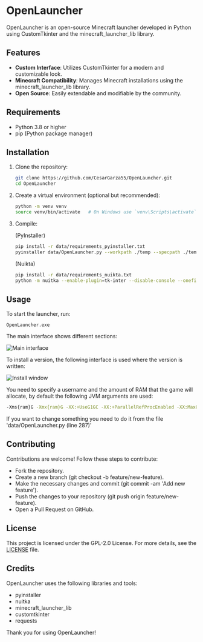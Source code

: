 # OpenLauncher

OpenLauncher is an open-source Minecraft launcher developed in Python using CustomTkinter and the minecraft_launcher_lib library.

## Features

- **Custom Interface**: Utilizes CustomTkinter for a modern and customizable look.
- **Minecraft Compatibility**: Manages Minecraft installations using the minecraft_launcher_lib library.
- **Open Source**: Easily extendable and modifiable by the community.

## Requirements

- Python 3.8 or higher
- pip (Python package manager)

## Installation

1. Clone the repository:
    ```bash
    git clone https://github.com/CesarGarza55/OpenLauncher.git
    cd OpenLauncher
    ```

2. Create a virtual environment (optional but recommended):
    ```bash
    python -m venv venv
    source venv/bin/activate   # On Windows use `venv\Scripts\activate`
    ```

3. Compile:
   
    (PyInstaller)
    ```bash
    pip install -r data/requirements_pyinstaller.txt
    pyinstaller data/OpenLauncher.py --workpath ./temp --specpath ./temp  --onefile --windowed --icon data/icon.ico --distpath ./ --noconfirm
    ```
   (Nuikta)
   ```bash
   pip install -r data/requirements_nuikta.txt
   python -m nuitka --enable-plugin=tk-inter --disable-console --onefile --windows-icon-from-ico=data/icon.ico data/OpenLauncher.py
   ```

## Usage

To start the launcher, run: 
    
    OpenLauncher.exe

The main interface shows different sections:

![Main interface](https://github.com/CesarGarza55/OpenLauncher/assets/168610828/464b7a33-20e3-4ddd-83e4-404786675cb1)

To install a version, the following interface is used where the version is written:

![Install window](https://github.com/CesarGarza55/OpenLauncher/assets/168610828/0160d883-c8c0-4464-82e3-fc9281eaf0de)

You need to specify a username and the amount of RAM that the game will allocate, by default the following JVM arguments are used:

   ```bash
   -Xms{ram}G -Xmx{ram}G -XX:+UseG1GC -XX:+ParallelRefProcEnabled -XX:MaxGCPauseMillis=200 -XX:+UnlockExperimentalVMOptions -XX:+DisableExplicitGC -XX:+AlwaysPreTouch -XX:G1NewSizePercent=30 -XX:G1MaxNewSizePercent=40 -XX:G1HeapRegionSize=8M -XX:G1ReservePercent=20 -XX:G1HeapWastePercent=5 -XX:G1MixedGCCountTarget=4 -XX:InitiatingHeapOccupancyPercent=15 -XX:G1MixedGCLiveThresholdPercent=90 -XX:G1RSetUpdatingPauseTimePercent=5 -XX:SurvivorRatio=32 -XX:+PerfDisableSharedMem
   ```

If you want to change something you need to do it from the file 'data/OpenLauncher.py (line 287)'

## Contributing
Contributions are welcome! Follow these steps to contribute:

- Fork the repository.
- Create a new branch (git checkout -b feature/new-feature).
- Make the necessary changes and commit (git commit -am 'Add new feature').
- Push the changes to your repository (git push origin feature/new-feature).
- Open a Pull Request on GitHub.

## License
This project is licensed under the GPL-2.0 License. For more details, see the [LICENSE](https://github.com/CesarGarza55/OpenLauncher/blob/main/LICENSE) file.

## Credits
OpenLauncher uses the following libraries and tools:

- pyinstaller
- nuitka
- minecraft_launcher_lib
- customtkinter
- requests

Thank you for using OpenLauncher!
